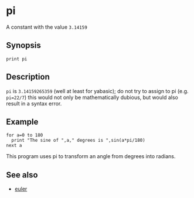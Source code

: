 # pi

A constant with the value ```3.14159```

## Synopsis

```basic
print pi
```

## Description

```pi``` is ```3.14159265359``` (well at least for yabasic); do not try to assign to pi (e.g. ```pi=22/7```) this would not only be mathematically dubious, but would also result in a syntax error.

## Example

```basic
for a=0 to 180
  print "The sine of ",a," degrees is ",sin(a*pi/180)
next a
```

This program uses pi to transform an angle from degrees into radians.

## See also

 * [euler](euler.html)
